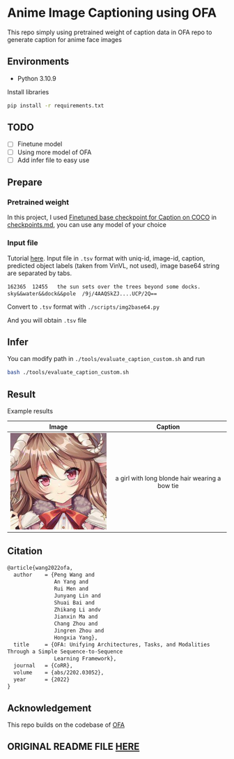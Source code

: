 # Anime Image Captioning using OFA

This repo simply using pretrained weight of caption data in OFA repo to generate caption for anime face images

## Environments

- Python 3.10.9

Install libraries

``` bash
pip install -r requirements.txt
```

## TODO

- [ ] Finetune model
- [ ] Using more model of OFA 
- [ ] Add infer file to easy use

## Prepare

### Pretrained weight

In this project, I used [Finetuned base checkpoint for Caption on COCO](https://ofa-beijing.oss-cn-beijing.aliyuncs.com/checkpoints/caption_base_best.pt) in [checkpoints.md](./checkpoints.md), you can use any model of your choice

### Input file

Tutorial [here](https://github.com/OFA-Sys/OFA#image-captioning). Input file in `.tsv` format with uniq-id, image-id, caption, predicted object labels (taken from VinVL, not used), image base64 string are separated by tabs.

```
162365  12455   the sun sets over the trees beyond some docks.  sky&&water&&dock&&pole  /9j/4AAQSkZJ....UCP/2Q==
```

Convert to `.tsv` format with `./scripts/img2base64.py`

And you will obtain `.tsv` file

## Infer

You can modify path in `./tools/evaluate_caption_custom.sh` and run

``` bash
bash ./tools/evaluate_caption_custom.sh
```

## Result

Example results

| Image | Caption |
|:---:|:---:|
| ![image](./assets/000000.jpg "image") | a girl with long blonde hair wearing a bow tie |

## Citation

```
@article{wang2022ofa,
  author    = {Peng Wang and
               An Yang and
               Rui Men and
               Junyang Lin and
               Shuai Bai and
               Zhikang Li andv
               Jianxin Ma and
               Chang Zhou and
               Jingren Zhou and
               Hongxia Yang},
  title     = {OFA: Unifying Architectures, Tasks, and Modalities Through a Simple Sequence-to-Sequence
               Learning Framework},
  journal   = {CoRR},
  volume    = {abs/2202.03052},
  year      = {2022}
}
```

## Acknowledgement

This repo builds on the codebase of [OFA](https://github.com/OFA-Sys/OFA)

## ORIGINAL README FILE [HERE](./original_README.md)
